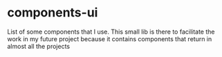 # components-ui

List of some components that I use. This small lib is there to facilitate the work in my future project because it contains components that return in almost all the projects


